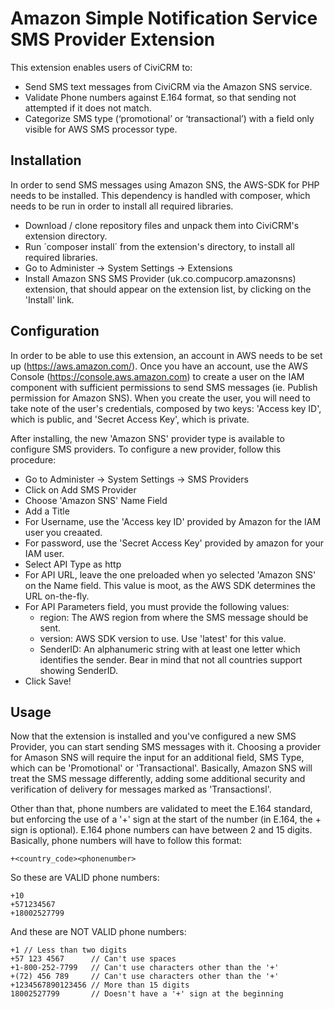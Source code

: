 Amazon Simple Notification Service SMS Provider Extension
======
This extension enables users of CiviCRM to:

- Send SMS text messages from CiviCRM via the Amazon SNS service.
- Validate Phone numbers against E.164 format, so that sending not attempted if it does not match.
- Categorize SMS type (‘promotional’ or ‘transactional’) with a field only visible for AWS SMS processor type.

Installation
------ 
In order to send SMS messages using Amazon SNS, the AWS-SDK for PHP needs to be installed. This dependency is handled with composer, 
which needs to be run in order to install all required libraries.
- Download / clone repository files and unpack them into CiviCRM's extension directory.
- Run ´composer install´ from the extension's directory, to install all required libraries.
- Go to Administer -> System Settings -> Extensions
- Install Amazon SNS SMS Provider (uk.co.compucorp.amazonsns) extension, that should appear on the extension list, by clicking on the 'Install' link.

Configuration
------
In order to be able to use this extension, an account in AWS needs to be set up (https://aws.amazon.com/). Once you have an account, use 
the AWS Console (https://console.aws.amazon.com) to create a user on the IAM component with sufficient permissions to send SMS messages (ie. Publish 
permission for Amazon SNS). When you create the user, you will need to take note of the user's credentials, composed by two keys: 
'Access key ID', which is public, and 'Secret Access Key', which is private.

After installing, the new 'Amazon SNS' provider type is available to configure SMS providers. To configure a new provider, follow this 
procedure:
- Go to Administer -> System Settings -> SMS Providers
- Click on Add SMS Provider
- Choose 'Amazon SNS' Name Field
- Add a Title
- For Username, use the 'Access key ID' provided by Amazon for the IAM user you creaated.
- For password, use the 'Secret Access Key' provided by amazon for your IAM user.
- Select API Type as http
- For API URL, leave the one preloaded when yo selected 'Amazon SNS' on the Name field. This value is moot, as the AWS SDK determines the URL on-the-fly.
- For API Parameters field, you must provide the following values:
  - region: The AWS region from where the SMS message should be sent.
  - version: AWS SDK version to use. Use 'latest' for this value.
  - SenderID: An alphanumeric string with at least one letter which identifies the sender. Bear in mind that not all countries support showing SenderID.
- Click Save!

Usage
------
Now that the extension is installed and you've configured a new SMS Provider, you can start sending SMS messages with it. Choosing a 
provider for Amason SNS will require the input for an additional field, SMS Type, which can be 'Promotional' or 'Transactional'. 
Basically, Amazon SNS will treat the SMS message differently, adding some additional security and verification of delivery for messages 
marked as 'Transactionsl'.

Other than that, phone numbers are validated to meet the E.164 standard, but enforcing the use of a '+' sign at the start of the number (in E.164, the + 
sign is optional). E.164 phone numbers can have between 2 and 15 digits. Basically, phone numbers will have to follow this format:

```
+<country_code><phonenumber>
```

So these are VALID phone numbers:

```
+10
+571234567
+18002527799
```

And these are NOT VALID phone numbers:

```
+1 // Less than two digits
+57 123 4567      // Can't use spaces
+1-800-252-7799   // Can't use characters other than the '+'
+(72) 456 789     // Can't use characters other than the '+'
+1234567890123456 // More than 15 digits
18002527799       // Doesn't have a '+' sign at the beginning
```

